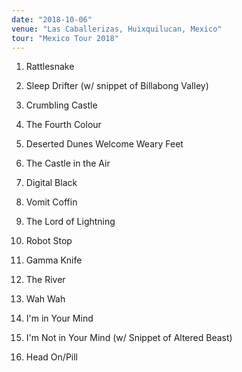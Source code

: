 ```yaml
---
date: "2018-10-06"
venue: "Las Caballerizas, Huixquilucan, Mexico"
tour: "Mexico Tour 2018"
---
```



 1. Rattlesnake

 2. Sleep Drifter
    (w/ snippet of Billabong Valley)

 3. Crumbling Castle

 4. The Fourth Colour

 5. Deserted Dunes Welcome Weary Feet

 6. The Castle in the Air

 7. Digital Black

 8. Vomit Coffin

 9. The Lord of Lightning

10. Robot Stop

11. Gamma Knife

12. The River

13. Wah Wah

14. I'm in Your Mind

15. I'm Not in Your Mind
    (w/ Snippet of Altered Beast)

16. Head On/Pill


